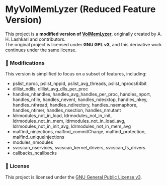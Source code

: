 # MyVolMemLyzer (Reduced Feature Version)

This project is a **modified version of [VolMemLyzer](https://github.com/ahlashkari/VolMemLyzer)**, originally created by A. H. Lashkari and contributors.  
The original project is licensed under **GNU GPL v3**, and this derivative work continues under the same license.  

### 🔹 Modifications
This version is simplified to focus on a subset of features, including:
- pslist_nproc, pslist_nppid, pslist_avg_threads, pslist_nprocs64bit
- dlllist_ndlls, dlllist_avg_dlls_per_proc
- handles_nhandles, handles_avg_handles_per_proc, handles_nport, handles_nfile,
  handles_nevent, handles_ndesktop, handles_nkey, handles_nthread,
  handles_ndirectory, handles_nsemaphore, handles_ntimer, handles_nsection,
  handles_nmutant
- ldrmodules_not_in_load, ldrmodules_not_in_init, ldrmodules_not_in_mem,
  ldrmodules_not_in_load_avg, ldrmodules_not_in_init_avg, ldrmodules_not_in_mem_avg
- malfind_ninjections, malfind_commitCharge, malfind_protection, malfind_uniqueInjections
- modules_nmodules
- svcscan_nservices, svcscan_kernel_drivers, svcscan_fs_drivers
- callbacks_ncallbacks

### 🔹 License
This project is licensed under the [GNU General Public License v3](./LICENSE).
